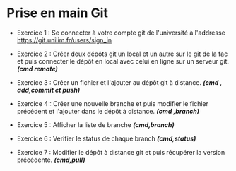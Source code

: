 # Prise en main Git


- Exercice 1 : Se connecter à votre compte git de l'université à l'addresse https://git.unilim.fr/users/sign_in

- Exercice 2 : Créer deux dépôts git un local et un autre sur le git de la fac et puis connecter le dépôt en local avec celui en ligne sur un serveur git.
***(cmd remote)***

- Exercice 3 : Créer un fichier et l'ajouter au dépôt git à distance. ***(cmd , add,commit et push)***

- Exercice 4 : Créer une nouvelle branche et puis modifier le fichier précédent et l'ajouter dans le dépôt à distance. ***(cmd ,branch)***
- Exercice 5 : Afficher la liste de branche ***(cmd,branch)*** 
- Exercice 6 : Verifier le status de chaque branch ***(cmd,status)***
- Exercice 7 : Modifier le dépôt à distance git et puis récupérer la version précédente. ***(cmd,pull)***
